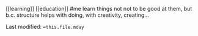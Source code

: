 
[[learning]]   [[education]]   #me
learn things not not to be good at them, but b.c. structure helps with doing, with creativity, creating...


Last modified: `=this.file.mday`